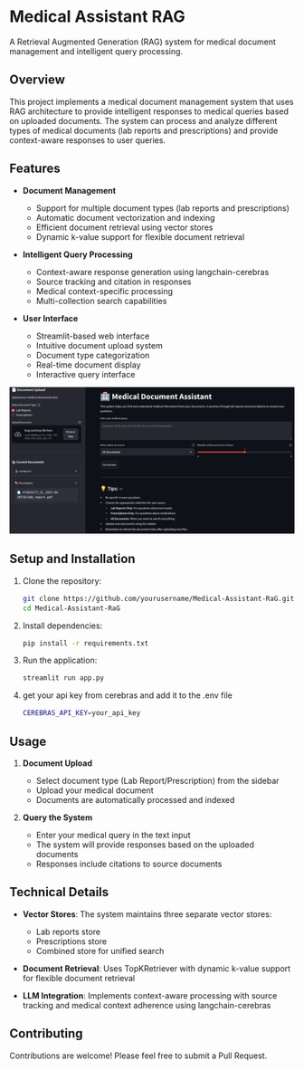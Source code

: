# Medical Assistant RAG

A Retrieval Augmented Generation (RAG) system for medical document management and intelligent query processing.

## Overview

This project implements a medical document management system that uses RAG architecture to provide intelligent responses to medical queries based on uploaded documents. The system can process and analyze different types of medical documents (lab reports and prescriptions) and provide context-aware responses to user queries.

## Features

- **Document Management**
  - Support for multiple document types (lab reports and prescriptions)
  - Automatic document vectorization and indexing
  - Efficient document retrieval using vector stores
  - Dynamic k-value support for flexible document retrieval

- **Intelligent Query Processing**
  - Context-aware response generation using langchain-cerebras
  - Source tracking and citation in responses
  - Medical context-specific processing
  - Multi-collection search capabilities

- **User Interface**
  - Streamlit-based web interface
  - Intuitive document upload system
  - Document type categorization
  - Real-time document display
  - Interactive query interface

![image](img/streamlit.png)



## Setup and Installation

1. Clone the repository:
   ```bash
   git clone https://github.com/yourusername/Medical-Assistant-RaG.git
   cd Medical-Assistant-RaG
   ```

2. Install dependencies:
   ```bash
   pip install -r requirements.txt
   ```

3. Run the application:
   ```bash
   streamlit run app.py
   ```

4. get your api key from cerebras and add it to the .env file
   ```bash
   CEREBRAS_API_KEY=your_api_key
   ```

## Usage

1. **Document Upload**
   - Select document type (Lab Report/Prescription) from the sidebar
   - Upload your medical document
   - Documents are automatically processed and indexed

2. **Query the System**
   - Enter your medical query in the text input
   - The system will provide responses based on the uploaded documents
   - Responses include citations to source documents

## Technical Details

- **Vector Stores**: The system maintains three separate vector stores:
  - Lab reports store
  - Prescriptions store
  - Combined store for unified search

- **Document Retrieval**: Uses TopKRetriever with dynamic k-value support for flexible document retrieval

- **LLM Integration**: Implements context-aware processing with source tracking and medical context adherence using langchain-cerebras

## Contributing

Contributions are welcome! Please feel free to submit a Pull Request.


